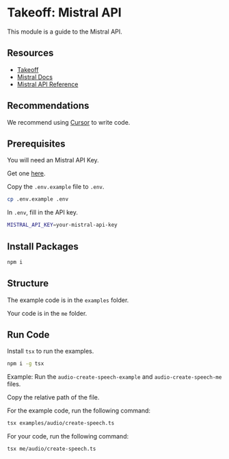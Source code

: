 # Takeoff: Mistral API

This module is a guide to the Mistral API.

## Resources

- [Takeoff](https://JoinTakeoff.com)
- [Mistral Docs](https://platform.mistral.com/docs/overview)
- [Mistral API Reference](https://platform.mistral.com/docs/api-reference)

## Recommendations

We recommend using [Cursor](https://cursor.sh/) to write code.

## Prerequisites

You will need an Mistral API Key.

Get one [here](https://platform.mistral.com/api-keys).

Copy the `.env.example` file to `.env`.

```bash
cp .env.example .env
```

In `.env`, fill in the API key.

```bash
MISTRAL_API_KEY=your-mistral-api-key
```

## Install Packages

```bash
npm i
```

## Structure

The example code is in the `examples` folder.

Your code is in the `me` folder.

## Run Code

Install `tsx` to run the examples.

```bash
npm i -g tsx
```

Example: Run the `audio-create-speech-example` and `audio-create-speech-me` files.

Copy the relative path of the file.

For the example code, run the following command:

```bash
tsx examples/audio/create-speech.ts
```

For your code, run the following command:

```bash
tsx me/audio/create-speech.ts
```
